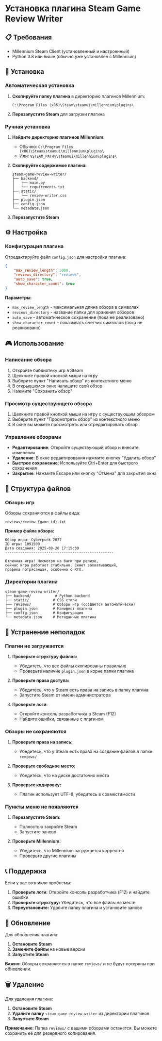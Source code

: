 # Установка плагина Steam Game Review Writer

## 📋 Требования

- Millennium Steam Client (установленный и настроенный)
- Python 3.8 или выше (обычно уже установлен с Millennium)

## 🚀 Установка

### Автоматическая установка

1. **Скопируйте папку плагина** в директорию плагинов Millennium:
   ```
   C:\Program Files (x86)\Steam\steamui\millennium\plugins\
   ```

2. **Перезапустите Steam** для загрузки плагина

### Ручная установка

1. **Найдите директорию плагинов Millennium:**
   - Обычно: `C:\Program Files (x86)\Steam\steamui\millennium\plugins\`
   - Или: `%STEAM_PATH%\steamui\millennium\plugins\`

2. **Скопируйте содержимое плагина:**
   ```
   steam-game-review-writer/
   ├── backend/
   │   ├── main.py
   │   └── requirements.txt
   ├── static/
   │   └── review-writer.css
   ├── plugin.json
   ├── config.json
   └── metadata.json
   ```

3. **Перезапустите Steam**

## ⚙️ Настройка

### Конфигурация плагина

Отредактируйте файл `config.json` для настройки плагина:

```json
{
    "max_review_length": 5000,
    "reviews_directory": "reviews",
    "auto_save": true,
    "show_character_count": true
}
```

**Параметры:**
- `max_review_length` - максимальная длина обзора в символах
- `reviews_directory` - название папки для хранения обзоров
- `auto_save` - автоматическое сохранение (пока не реализовано)
- `show_character_count` - показывать счетчик символов (пока не реализовано)

## 🎮 Использование

### Написание обзора

1. Откройте библиотеку игр в Steam
2. Щелкните правой кнопкой мыши на игру
3. Выберите пункт "Написать обзор" из контекстного меню
4. В открывшемся окне напишите свой обзор
5. Нажмите "Сохранить обзор"

### Просмотр существующего обзора

1. Щелкните правой кнопкой мыши на игру с существующим обзором
2. Выберите пункт "Просмотреть обзор" из контекстного меню
3. В окне вы можете просмотреть или отредактировать обзор

### Управление обзорами

- **Редактирование**: Откройте существующий обзор и внесите изменения
- **Удаление**: В окне редактирования нажмите кнопку "Удалить обзор"
- **Быстрое сохранение**: Используйте Ctrl+Enter для быстрого сохранения
- **Закрытие**: Нажмите Escape или кнопку "Отмена" для закрытия окна

## 📁 Структура файлов

### Обзоры игр

Обзоры сохраняются в файлы вида:
```
reviews/review_{game_id}.txt
```

**Пример файла обзора:**
```
Обзор игры: Cyberpunk 2077
ID игры: 1091500
Дата создания: 2025-09-20 17:15:39
--------------------------------------------------

Отличная игра! Несмотря на баги при релизе, 
сейчас игра работает стабильно. Сюжет захватывающий,
графика потрясающая, особенно с RTX.
```

### Директории плагина

```
steam-game-review-writer/
├── backend/           # Python backend
├── static/           # CSS стили
├── reviews/          # Обзоры игр (создается автоматически)
├── plugin.json       # Манифест плагина
├── config.json       # Конфигурация
└── metadata.json     # Метаданные плагина
```

## 🔧 Устранение неполадок

### Плагин не загружается

1. **Проверьте структуру файлов:**
   - Убедитесь, что все файлы скопированы правильно
   - Проверьте наличие `plugin.json` в корне папки плагина

2. **Проверьте права доступа:**
   - Убедитесь, что у Steam есть права на запись в папку плагина
   - Запустите Steam от имени администратора

3. **Проверьте логи:**
   - Откройте консоль разработчика в Steam (F12)
   - Найдите ошибки, связанные с плагином

### Обзоры не сохраняются

1. **Проверьте права на запись:**
   - Убедитесь, что у Steam есть права на создание файлов в папке `reviews/`

2. **Проверьте свободное место:**
   - Убедитесь, что на диске достаточно места

3. **Проверьте кодировку:**
   - Плагин использует UTF-8, убедитесь в совместимости

### Пункты меню не появляются

1. **Перезапустите Steam:**
   - Полностью закройте Steam
   - Запустите заново

2. **Проверьте Millennium:**
   - Убедитесь, что Millennium загружается корректно
   - Проверьте другие плагины

## 📞 Поддержка

Если у вас возникли проблемы:

1. **Проверьте логи:** Откройте консоль разработчика (F12) и найдите ошибки
2. **Проверьте структуру:** Убедитесь, что все файлы на месте
3. **Переустановите:** Удалите папку плагина и установите заново

## 🔄 Обновление

Для обновления плагина:

1. **Остановите Steam**
2. **Замените файлы** на новые версии
3. **Запустите Steam**

**Важно:** Обзоры сохраняются в папке `reviews/` и не будут потеряны при обновлении.

## 🗑️ Удаление

Для удаления плагина:

1. **Остановите Steam**
2. **Удалите папку** `steam-game-review-writer` из директории плагинов
3. **Запустите Steam**

**Примечание:** Папка `reviews/` с вашими обзорами останется. Вы можете сохранить её для резервного копирования.
